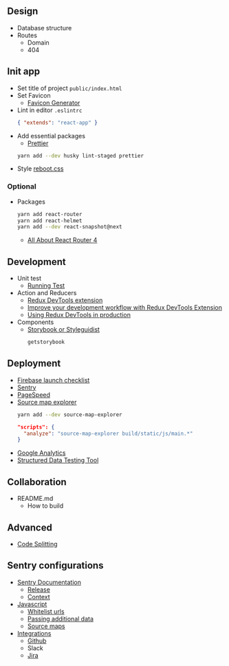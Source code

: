 ## Design
* Database structure
* Routes
  - Domain
  - 404


## Init app
* Set title of project `public/index.html`
* Set Favicon
  - [Favicon Generator](http://realfavicongenerator.net/)
* Lint in editor `.eslintrc`
  ```json
  { "extends": "react-app" }
  ```
* Add essential packages
  - [Prettier](https://github.com/facebookincubator/create-react-app/blob/master/packages/react-scripts/template/README.md#formatting-code-automatically)
  ```bash
  yarn add --dev husky lint-staged prettier
  ```
* Style [reboot.css](https://github.com/s10n/reboot.css)

### Optional
* Packages
  ```bash
  yarn add react-router
  yarn add react-helmet
  yarn add --dev react-snapshot@next
  ```
  - [All About React Router 4](https://css-tricks.com/react-router-4/)


## Development
* Unit test
  - [Running Test](https://github.com/facebookincubator/create-react-app/blob/master/packages/react-scripts/template/README.md#running-tests)
* Action and Reducers
  - [Redux DevTools extension](http://extension.remotedev.io/)
  - [Improve your development workflow with Redux DevTools Extension](https://medium.com/@zalmoxis/improve-your-development-workflow-with-redux-devtools-extension-f0379227ff83)
  - [Using Redux DevTools in production](https://medium.com/@zalmoxis/using-redux-devtools-in-production-4c5b56c5600f)
* Components
  - [Storybook or Styleguidist](https://github.com/facebookincubator/create-react-app/blob/master/packages/react-scripts/template/README.md#developing-components-in-isolation)
    ```sh
    getstorybook
    ```


## Deployment
* [Firebase launch checklist](https://firebase.google.com/support/guides/launch-checklist)
* [Sentry](https://sentry.io)
* [PageSpeed](https://developers.google.com/speed/pagespeed/)
* [Source map explorer](https://github.com/facebookincubator/create-react-app/blob/master/packages/react-scripts/template/README.md#analyzing-the-bundle-size)
  ```sh
  yarn add --dev source-map-explorer
  ```
  ```json
  "scripts": {
    "analyze": "source-map-explorer build/static/js/main.*"
  }
  ```
* [Google Analytics](https://www.google.com/analytics/)
* [Structured Data Testing Tool](https://search.google.com/structured-data/testing-tool)


## Collaboration
* README.md
  - How to build


## Advanced
* [Code Splitting](https://github.com/facebookincubator/create-react-app/blob/master/packages/react-scripts/template/README.md#code-splitting)


## Sentry configurations
* [Sentry Documentation](https://docs.sentry.io/)
  - [Release](https://docs.sentry.io/learn/releases/)
  - [Context](https://docs.sentry.io/learn/context/)
* [Javascript](https://docs.sentry.io/clients/javascript/)
  - [Whitelist urls](https://docs.sentry.io/clients/javascript/config/)
  - [Passing additional data](https://docs.sentry.io/clients/javascript/usage/#passing-additional-data)
  - [Source maps](https://docs.sentry.io/clients/javascript/sourcemaps/#making-source-maps-available-to-sentry)
* [Integrations](https://docs.sentry.io/integrations/)
  - [Github](https://docs.sentry.io/integrations/github/)
  - Slack
  - [Jira](https://docs.sentry.io/integrations/jira/)
